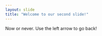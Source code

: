 ```yaml
---
layout: slide
title: "Welcome to our second slide!"
---
```

Now or never.
Use the left arrow to go back!
